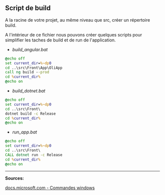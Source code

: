 ﻿## Script de build

A la racine de votre projet, au même niveau que src, créer un répertoire build.

A l'intérieur de ce fichier nous pouvons créer quelques scripts pour simplifier les taches de build et de run de l'application.

-  *build_angular.bat*
```bat
@echo off
set current_dir=%~dp0
cd ..\src\Front\App\OliApp
call ng build --prod
cd %current_dir%
@echo on
````

-  *build_dotnet.bat*
```bat
@echo off
set current_dir=%~dp0
cd ..\src\Front\
dotnet build -c Release
cd %current_dir%
@echo on
````

-  *run_app.bat*
```bat
@echo off
set current_dir=%~dp0
cd ..\src\Front\
CALL dotnet run -c Release
cd %current_dir%
@echo on
````
----
**Sources:**

[docs.microsoft.com - Commandes windows](https://docs.microsoft.com/en-us/windows-server/administration/windows-commands/windows-commands)


